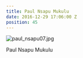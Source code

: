 ```yaml
---
title: Paul Nsapu Mukulu
date: 2016-12-29 17:06:00 Z
position: 45
---
```


![paul_nsapu07.jpg](/uploads/paul_nsapu07.jpg)

Paul Nsapu Mukulu